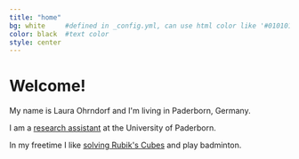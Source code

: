 ```yaml
---
title: "home"
bg: white     #defined in _config.yml, can use html color like '#010101'
color: black  #text color
style: center
---
```


# Welcome!
My name is Laura Ohrndorf and I'm living in Paderborn, Germany.

I am a <a href="#phd">research assistant</a> at the University of Paderborn.

In my freetime I like <a href="#cube">solving Rubik's Cubes</a> and play badminton.


